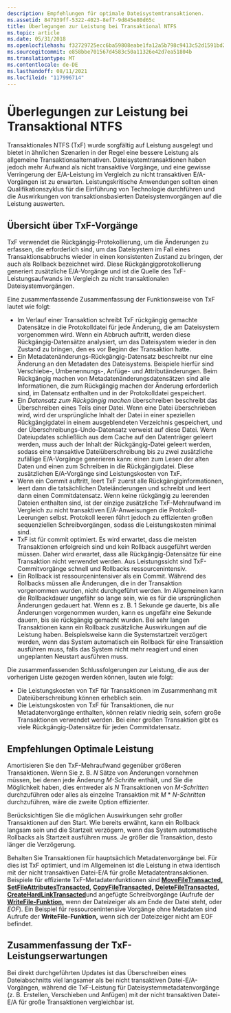 ```yaml
---
description: Empfehlungen für optimale Dateisystemtransaktionen.
ms.assetid: 847939ff-5322-4023-8ef7-9d845e80d65c
title: Überlegungen zur Leistung bei Transaktional NTFS
ms.topic: article
ms.date: 05/31/2018
ms.openlocfilehash: f32729725ecc6ba59808eabe1fa12a5b798c9413c52d1591bd22b498e6a5856d
ms.sourcegitcommit: e858bbe701567d4583c50a11326e42d7ea51804b
ms.translationtype: MT
ms.contentlocale: de-DE
ms.lasthandoff: 08/11/2021
ms.locfileid: "117996714"
---
```

# <a name="performance-considerations-for-transactional-ntfs"></a>Überlegungen zur Leistung bei Transaktional NTFS

Transaktionales NTFS (TxF) wurde sorgfältig auf Leistung ausgelegt und bietet in ähnlichen Szenarien in der Regel eine bessere Leistung als allgemeine Transaktionsalternativen. Dateisystemtransaktionen haben jedoch mehr Aufwand als nicht transaktive Vorgänge, und eine gewisse Verringerung der E/A-Leistung im Vergleich zu nicht transaktiven E/A-Vorgängen ist zu erwarten. Leistungskritische Anwendungen sollten einen Qualifikationszyklus für die Einführung von Technologie durchführen und die Auswirkungen von transaktionsbasierten Dateisystemvorgängen auf die Leistung auswerten.

## <a name="overview-of-txf-operations"></a>Übersicht über TxF-Vorgänge

TxF  verwendet die Rückgängig-Protokollierung, um die Änderungen zu erfassen, die erforderlich sind, um das Dateisystem im Fall eines Transaktionsabbruchs wieder in einen konsistenten Zustand zu bringen, der auch als Rollback bezeichnet wird. Diese Rückgängigprotokollierung generiert zusätzliche E/A-Vorgänge und ist die Quelle des TxF-Leistungsaufwands im Vergleich zu nicht transaktionalen Dateisystemvorgängen.

Eine zusammenfassende Zusammenfassung der Funktionsweise von TxF lautet wie folgt:

-   Im Verlauf einer Transaktion schreibt  TxF rückgängig gemachte Datensätze in die Protokolldatei für jede Änderung, die am Dateisystem vorgenommen wird. Wenn ein Abbruch auftritt, werden diese Rückgängig-Datensätze analysiert, um das Dateisystem wieder in den Zustand zu bringen, den es vor Beginn der Transaktion hatte.
-   Ein  Metadatenänderungs-Rückgängig-Datensatz beschreibt nur eine Änderung an den Metadaten des Dateisystems. Beispiele hierfür sind Verschiebe-, Umbenennungs-, Anfüge- und Attributänderungen. Beim Rückgängig machen von Metadatenänderungsdatensätzen sind alle Informationen, die zum Rückgängig machen der Änderung erforderlich sind, im Datensatz enthalten und in der Protokolldatei gespeichert.
-   Ein *Datensatz zum Rückgängig machen* überschreiben beschreibt das Überschreiben eines Teils einer Datei. Wenn eine Datei überschrieben wird, wird der ursprüngliche Inhalt der Datei in einer speziellen Rückgängigdatei in einem ausgeblendeten Verzeichnis gespeichert, und der Überschreibungs-Undo-Datensatz verweist auf diese Datei. Wenn Dateiupdates schließlich aus dem Cache auf den Datenträger geleert werden, muss auch der Inhalt der Rückgängig-Datei geleert werden, sodass eine transaktive Dateiüberschreibung bis zu zwei zusätzliche zufällige E/A-Vorgänge generieren kann: einen zum Lesen der alten Daten und einen zum Schreiben in die Rückgängigdatei. Diese zusätzlichen E/A-Vorgänge sind Leistungskosten von TxF.
-   Wenn ein Commit auftritt, leert TxF zuerst alle Rückgängiginformationen, leert dann die tatsächlichen Dateiänderungen und schreibt und leert dann einen Commitdatensatz. Wenn keine rückgängig zu leerenden Dateien enthalten sind, ist der einzige zusätzliche TxF-Mehraufwand im Vergleich zu nicht transaktiven E/A-Anweisungen die Protokoll-Leerungen selbst. Protokoll leeren führt jedoch zu effizienten großen sequenziellen Schreibvorgängen, sodass die Leistungskosten minimal sind.
-   TxF ist für commit optimiert. Es wird erwartet, dass die meisten Transaktionen erfolgreich sind und kein Rollback ausgeführt werden müssen. Daher wird erwartet, dass alle Rückgängig-Datensätze für eine Transaktion nicht verwendet werden. Aus Leistungssicht sind TxF-Commitvorgänge schnell und Rollbacks ressourcenintensiv.
-   Ein Rollback ist ressourcenintensiver als ein Commit. Während des Rollbacks müssen alle Änderungen, die in der Transaktion vorgenommen wurden, nicht durchgeführt werden. Im Allgemeinen kann die Rollbackdauer ungefähr so lange sein, wie es für die ursprünglichen Änderungen gedauert hat. Wenn es z. B. 1 Sekunde ge dauerte, bis alle Änderungen vorgenommen wurden, kann es ungefähr eine Sekunde dauern, bis sie rückgängig gemacht wurden. Bei sehr langen Transaktionen kann ein Rollback zusätzliche Auswirkungen auf die Leistung haben. Beispielsweise kann die Systemstartzeit verzögert werden, wenn das System automatisch ein Rollback für eine Transaktion ausführen muss, falls das System nicht mehr reagiert und einen ungeplanten Neustart ausführen muss.

Die zusammenfassenden Schlussfolgerungen zur Leistung, die aus der vorherigen Liste gezogen werden können, lauten wie folgt:

-   Die Leistungskosten von TxF für Transaktionen im Zusammenhang mit Dateiüberschreibung können erheblich sein.
-   Die Leistungskosten von TxF für Transaktionen, die nur Metadatenvorgänge enthalten, können relativ niedrig sein, sofern große Transaktionen verwendet werden. Bei einer großen Transaktion gibt es viele Rückgängig-Datensätze für jeden Commitdatensatz.

## <a name="recommendations-for-best-performance"></a>Empfehlungen Optimale Leistung

Amortisieren Sie den TxF-Mehraufwand gegenüber größeren Transaktionen. Wenn Sie z. B. *N* Sätze von Änderungen vornehmen müssen, bei denen jede Änderung *M-Schritte* enthält, und Sie die Möglichkeit haben, dies entweder als *N* Transaktionen von *M-Schritten* durchzuführen oder alles als einzelne Transaktion mit *M* \* *N-Schritten* durchzuführen, wäre die zweite Option effizienter.

Berücksichtigen Sie die möglichen Auswirkungen sehr großer Transaktionen auf den Start. Wie bereits erwähnt, kann ein Rollback langsam sein und die Startzeit verzögern, wenn das System automatische Rollbacks als Startzeit ausführen muss. Je größer die Transaktion, desto länger die Verzögerung.

Behalten Sie Transaktionen für hauptsächlich Metadatenvorgänge bei. Für dies ist TxF optimiert, und im Allgemeinen ist die Leistung in etwa identisch mit der nicht transaktiven Datei-E/A für große Metadatentransaktionen. Beispiele für effiziente TxF-Metadatenfunktionen sind [**MoveFileTransacted,**](/windows/desktop/api/WinBase/nf-winbase-movefiletransacteda) [**SetFileAttributesTransacted,**](/windows/desktop/api/WinBase/nf-winbase-setfileattributestransacteda) [**CopyFileTransacted,**](/windows/desktop/api/WinBase/nf-winbase-copyfiletransacteda) [**DeleteFileTransacted,**](/windows/desktop/api/WinBase/nf-winbase-deletefiletransacteda) [**CreateHardLinkTransacted**](/windows/desktop/api/WinBase/nf-winbase-createhardlinktransacteda)und angefügte Schreibvorgänge (Aufrufe der [**WriteFile-Funktion,**](/windows/desktop/api/FileAPI/nf-fileapi-writefile) wenn der Dateizeiger als am Ende der Datei steht, oder *EOF*). Ein Beispiel für ressourcenintensive Vorgänge ohne Metadaten sind Aufrufe der **WriteFile-Funktion,** wenn sich der Dateizeiger nicht am EOF befindet.

## <a name="summary-of-txf-performance-expectations"></a>Zusammenfassung der TxF-Leistungserwartungen

Bei direkt durchgeführten Updates ist das Überschreiben eines Dateiabschnitts viel langsamer als bei nicht transaktiven Datei-E/A-Vorgängen, während die TxF-Leistung für Dateisystemmetadatenvorgänge (z. B. Erstellen, Verschieben und Anfügen) mit der nicht transaktiven Datei-E/A für große Transaktionen vergleichbar ist.

 

 




